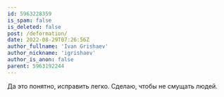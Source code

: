 ```yaml
---
id: 5963228359
is_spam: false
is_deleted: false
post: /deformation/
date: 2022-08-29T07:26:56Z
author_fullname: 'Ivan Grishaev'
author_nickname: 'igrishaev'
author_is_anon: false
parent: 5963192244
---
```


<p>Да это понятно, исправить легко. Сделаю, чтобы не смущать людей.</p>
